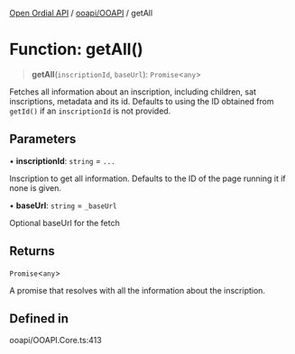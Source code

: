 [Open Ordial API](../../../README.md) / [ooapi/OOAPI](../README.md) / getAll

# Function: getAll()

> **getAll**(`inscriptionId`, `baseUrl`): `Promise`\<`any`\>

Fetches all information about an inscription, including children, sat inscriptions, metadata and its id.
Defaults to using the ID obtained from `getId()` if an `inscriptionId` is not provided.

## Parameters

• **inscriptionId**: `string` = `...`

Inscription to get all information.
                                Defaults to the ID of the page running it if none is given.

• **baseUrl**: `string` = `_baseUrl`

Optional baseUrl for the fetch

## Returns

`Promise`\<`any`\>

A promise that resolves with all the information about the inscription.

## Defined in

ooapi/OOAPI.Core.ts:413

